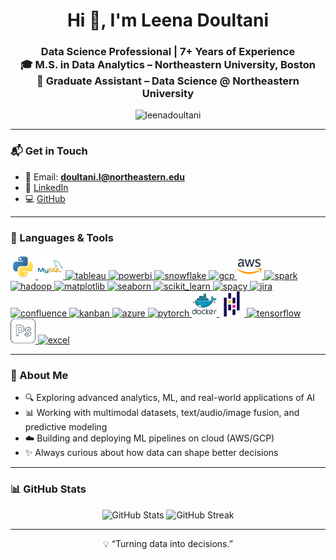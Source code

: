 <h1 align="center">Hi 👋, I'm Leena Doultani</h1>
<h3 align="center">
Data Science Professional | 7+ Years of Experience<br>
🎓 M.S. in Data Analytics – Northeastern University, Boston<br>
🧠 Graduate Assistant – Data Science @ Northeastern University
</h3>

<p align="center">
  <img src="https://komarev.com/ghpvc/?username=leenadoultani&label=Profile%20views&color=0e75b6&style=flat" alt="leenadoultani" />
</p>

---

### 📬 Get in Touch

- 📧 Email: **doultani.l@northeastern.edu**  
- 💼 [LinkedIn](https://www.linkedin.com/in/leena-doultani/)  
- 💻 [GitHub](https://github.com/leenadoultani)

---

### 🧰 Languages & Tools

<a href="https://www.python.org" target="_blank" rel="noreferrer"> 
  <img src="https://raw.githubusercontent.com/devicons/devicon/master/icons/python/python-original.svg" alt="python" width="40" height="40"/> 
</a>
<a href="https://www.mysql.com/" target="_blank" rel="noreferrer"> 
  <img src="https://raw.githubusercontent.com/devicons/devicon/master/icons/mysql/mysql-original-wordmark.svg" alt="mysql" width="40" height="40"/> 
</a>
<a href="https://www.tableau.com/" target="_blank" rel="noreferrer"> 
  <img src="![download](https://github.com/user-attachments/assets/b71ae15c-8811-4826-98d5-533285d280a4)" alt="tableau" width="40" height="40"/> 
</a>
<a href="https://powerbi.microsoft.com/" target="_blank" rel="noreferrer"> 
  <img src="https://upload.wikimedia.org/wikipedia/commons/2/29/Power_BI_Logo.svg" alt="powerbi" width="40" height="40"/> 
</a>
<a href="https://www.snowflake.com/" target="_blank" rel="noreferrer"> 
  <img src="https://www.vectorlogo.zone/logos/snowflake/snowflake-icon.svg" alt="snowflake" width="40" height="40"/> 
</a>
<a href="https://cloud.google.com" target="_blank" rel="noreferrer"> 
  <img src="https://www.vectorlogo.zone/logos/google_cloud/google_cloud-icon.svg" alt="gcp" width="40" height="40"/> 
</a>
<a href="https://aws.amazon.com" target="_blank" rel="noreferrer"> 
  <img src="https://raw.githubusercontent.com/devicons/devicon/master/icons/amazonwebservices/amazonwebservices-original-wordmark.svg" alt="aws" width="40" height="40"/> 
</a>
<a href="https://spark.apache.org/" target="_blank" rel="noreferrer"> 
  <img src="https://www.vectorlogo.zone/logos/apache_spark/apache_spark-icon.svg" alt="spark" width="40" height="40"/> 
</a>
<a href="https://hadoop.apache.org/" target="_blank" rel="noreferrer"> 
  <img src="https://www.vectorlogo.zone/logos/apache_hadoop/apache_hadoop-icon.svg" alt="hadoop" width="40" height="40"/> 
</a>
<a href="https://matplotlib.org/" target="_blank" rel="noreferrer"> 
  <img src="https://matplotlib.org/stable/_images/sphx_glr_logos_mpl_001.png" alt="matplotlib" width="40" height="40"/> 
</a>
<a href="https://seaborn.pydata.org/" target="_blank" rel="noreferrer"> 
  <img src="https://seaborn.pydata.org/_images/logo-mark-lightbg.svg" alt="seaborn" width="40" height="40"/> 
</a>
<a href="https://scikit-learn.org/" target="_blank" rel="noreferrer"> 
  <img src="https://upload.wikimedia.org/wikipedia/commons/0/05/Scikit_learn_logo_small.svg" alt="scikit_learn" width="40" height="40"/> 
</a>
<a href="https://spacy.io/" target="_blank" rel="noreferrer"> 
  <img src="https://upload.wikimedia.org/wikipedia/commons/6/61/Spacy_logo.svg" alt="spacy" width="40" height="40"/> 
</a>
<a href="https://www.atlassian.com/software/jira" target="_blank" rel="noreferrer"> 
  <img src="https://www.vectorlogo.zone/logos/jira/jira-icon.svg" alt="jira" width="40" height="40"/> 
</a>
<a href="https://www.atlassian.com/software/confluence" target="_blank" rel="noreferrer"> 
  <img src="https://www.vectorlogo.zone/logos/atlassian_confluence/atlassian_confluence-icon.svg" alt="confluence" width="40" height="40"/> 
</a>
<a href="https://www.kanbanize.com/" target="_blank" rel="noreferrer"> 
  <img src="https://upload.wikimedia.org/wikipedia/commons/a/a0/Kanbanize_logo.svg" alt="kanban" width="40" height="40"/> 
</a>
<a href="https://azure.microsoft.com/en-us/" target="_blank" rel="noreferrer"> 
  <img src="https://www.vectorlogo.zone/logos/microsoft_azure/microsoft_azure-icon.svg" alt="azure" width="40" height="40"/> 
</a>
<a href="https://pytorch.org/" target="_blank" rel="noreferrer"> 
  <img src="https://www.vectorlogo.zone/logos/pytorch/pytorch-icon.svg" alt="pytorch" width="40" height="40"/> 
</a>
<a href="https://www.docker.com/" target="_blank" rel="noreferrer"> 
  <img src="https://raw.githubusercontent.com/devicons/devicon/master/icons/docker/docker-original-wordmark.svg" alt="docker" width="40" height="40"/> 
</a>
<a href="https://pandas.pydata.org/" target="_blank" rel="noreferrer"> 
  <img src="https://raw.githubusercontent.com/devicons/devicon/2ae2a900d2f041da66e950e4d48052658d850630/icons/pandas/pandas-original.svg" alt="pandas" width="40" height="40"/> 
</a>
<a href="https://www.tensorflow.org" target="_blank" rel="noreferrer"> 
  <img src="https://www.vectorlogo.zone/logos/tensorflow/tensorflow-icon.svg" alt="tensorflow" width="40" height="40"/> 
</a>
<a href="https://www.photoshop.com/en" target="_blank" rel="noreferrer"> 
  <img src="https://raw.githubusercontent.com/devicons/devicon/master/icons/photoshop/photoshop-line.svg" alt="photoshop" width="40" height="40"/> 
</a>
<a href="https://www.microsoft.com/en-us/microsoft-365/excel" target="_blank" rel="noreferrer"> 
  <img src="https://upload.wikimedia.org/wikipedia/commons/a/a3/Microsoft_Excel_Logo_2021.svg" alt="excel" width="40" height="40"/> 
</a>

</p>


---

### 🧠 About Me

- 🔍 Exploring advanced analytics, ML, and real-world applications of AI  
- 📊 Working with multimodal datasets, text/audio/image fusion, and predictive modeling  
- ☁️ Building and deploying ML pipelines on cloud (AWS/GCP)  
- ✨ Always curious about how data can shape better decisions

---

### 📊 GitHub Stats

<p align="center">
  <img src="https://github-readme-stats.vercel.app/api?username=leenad007&show_icons=true&theme=dracula&hide_border=true" alt="GitHub Stats" width="48%" />
  <img src="https://github-readme-streak-stats.herokuapp.com/?user=leenad007&theme=dracula&hide_border=true" alt="GitHub Streak" width="48%" />
</p>


---

<p align="center">
💡 “Turning data into decisions.”  
</p>
